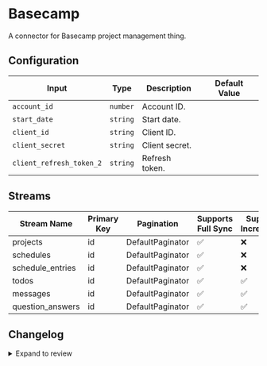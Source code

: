 # Basecamp
A connector for Basecamp project management thing.

## Configuration

| Input | Type | Description | Default Value |
|-------|------|-------------|---------------|
| `account_id` | `number` | Account ID.  |  |
| `start_date` | `string` | Start date.  |  |
| `client_id` | `string` | Client ID.  |  |
| `client_secret` | `string` | Client secret.  |  |
| `client_refresh_token_2` | `string` | Refresh token.  |  |

## Streams
| Stream Name | Primary Key | Pagination | Supports Full Sync | Supports Incremental |
|-------------|-------------|------------|---------------------|----------------------|
| projects | id | DefaultPaginator | ✅ |  ❌  |
| schedules | id | DefaultPaginator | ✅ |  ❌  |
| schedule_entries | id | DefaultPaginator | ✅ |  ❌  |
| todos | id | DefaultPaginator | ✅ |  ✅  |
| messages | id | DefaultPaginator | ✅ |  ✅  |
| question_answers | id | DefaultPaginator | ✅ |  ✅  |

## Changelog

<details>
  <summary>Expand to review</summary>

| Version          | Date       | Subject        |
|------------------|------------|----------------|
| 0.0.1 | 2024-09-19 | Initial release by [@erohmensing](https://github.com/erohmensing) via Connector Builder|

</details>